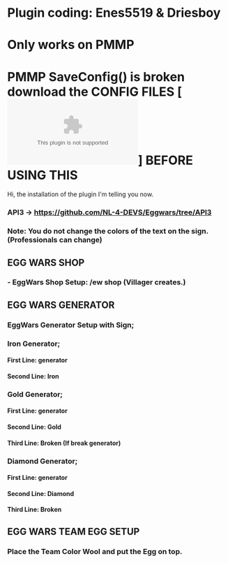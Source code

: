# Plugin coding: Enes5519 & Driesboy
# Only works on PMMP

# PMMP SaveConfig() is broken download the CONFIG FILES [![HERE](https://www.dropbox.com/s/i2vxzhorw81r4hr/Archief.zip?dl=0)] BEFORE USING THIS

Hi, the installation of the plugin I'm telling you now.

### API3 -> https://github.com/NL-4-DEVS/Eggwars/tree/API3

### Note: You do not change the colors of the text on the sign. (Professionals can change)

## EGG WARS SHOP
### - EggWars Shop Setup: /ew shop (Villager creates.)

## EGG WARS GENERATOR
### EggWars Generator Setup with Sign;

### Iron Generator;
#### First Line: generator
#### Second Line: Iron

### Gold Generator;
#### First Line: generator
#### Second Line: Gold
#### Third Line: Broken (If break generator)

### Diamond Generator;
#### First Line: generator
#### Second Line: Diamond
#### Third Line: Broken

## EGG WARS TEAM EGG SETUP
### Place the Team Color Wool and put the Egg on top.
